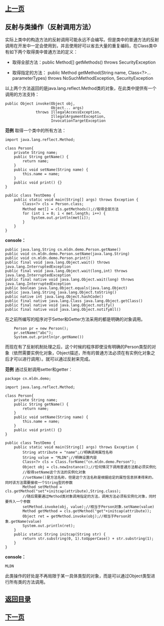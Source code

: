 ## [上一页](course99)
##  反射与类操作（反射调用方法）

实际上类中的构造方法的反射调用可能永远不会编写。但是类中的普通方法的反射调用在开发中一定会使用到，并且使用好可以省去大量的重复编码，在Class类中有如下两个取得类中普通方法的定义：

- 取得全部方法：public Method[] getMethods()
                    throws SecurityException

- 取得指定的方法： public Method getMethod(String name,
                        Class<?>... parameterTypes)
                 throws NoSuchMethodException,
                        SecurityException

以上两个方法返回的是java.lang.reflect.Method类的对象，在此类中提供有一个调用的方法支持：

	public Object invoke(Object obj,
	                     Object... args)
	              throws IllegalAccessException,
	                     IllegalArgumentException,
	                     InvocationTargetException

**范例** 取得一个类中的所有方法：

	import java.lang.reflect.Method;
	
	class Person{
		private String name;
		public String getName() {
			return name;
		}
		public void setName(String name) {
			this.name = name;
		}
		public void print() {}
	}
	
	public class TestDemo {
		public static void main(String[] args) throws Exception {
			Class<?> cls = Person.class;
			Method met[] = cls.getMethods();//取得全部方法
			for (int i = 0; i < met.length; i++) {
				System.out.println(met[i]);
			}
		} 
	}
**console：**

	public java.lang.String cn.mldn.demo.Person.getName()
	public void cn.mldn.demo.Person.setName(java.lang.String)
	public void cn.mldn.demo.Person.print()
	public final void java.lang.Object.wait() throws java.lang.InterruptedException
	public final void java.lang.Object.wait(long,int) throws java.lang.InterruptedException
	public final native void java.lang.Object.wait(long) throws java.lang.InterruptedException
	public boolean java.lang.Object.equals(java.lang.Object)
	public java.lang.String java.lang.Object.toString()
	public native int java.lang.Object.hashCode()
	public final native java.lang.Class java.lang.Object.getClass()
	public final native void java.lang.Object.notify()
	public final native void java.lang.Object.notifyAll()

在之前所编写的程序对于Setter和Getter方法采用的都是明确的对象调用。

		Person pr = new Person();
		pr.setName("abc");
		System.out.println(pr.getName())

而现在有了反射机制处理之后，这个时候的程序即使没有明确的Person类型的对象（依然需要实例化对象，Object描述，所有的普通方法必须在有实例化对象之后才可以进行调用）。就可以通过反射来完成。

**范例** 通过反射调用setter和getter：

	package cn.mldn.demo;
	
	import java.lang.reflect.Method;
	
	class Person{
		private String name;
		public String getName() {
			return name;
		}
		public void setName(String name) {
			this.name = name;
		}
		public void print() {}
	}
	
	public class TestDemo {
		public static void main(String[] args) throws Exception {
			String attribute = "name";//明确调用属性名称
			String value = "MLDN";//明确设置内容
			Class<?> cls = Class.forName("cn.mldn.demo.Person");
			Object obj = cls.newInstance();//任何情况下调用普通方法都必须实例化
			//取得setName这个方法的实例化对象
			//setName()是方法名称，但是这个方法名称是根据给定的属性信息拼凑得来的，同时该方法需要接收一个String型的参数
			Method setMethod = cls.getMethod("set"+initcap(attribute),String.class);
			//随后需要通过Method类对象调用指定的方法，调用方法必须有实例化对象，同时要传入一个参数
			setMethod.invoke(obj, value);//相当于Person对象.setName(value)
			Method getMethod = cls.getMethod("get"+initcap(attribute));
			Object ret = getMethod.invoke(obj);//相当于Person对象.getName(value)
			System.out.println(ret);
		} 
		public static String initcap(String str) {
			return str.substring(0, 1).toUpperCase() + str.substring(1);
		}
	}
**console：**

	MLDN

此类操作的好处是不再局限于某一具体类型的对象，而是可以通过Object类型进行所有类的方法调用。

## [返回目录](https://wuchengcheng110120.github.io/aliyunjava3/list)
## [下一页](course101)
